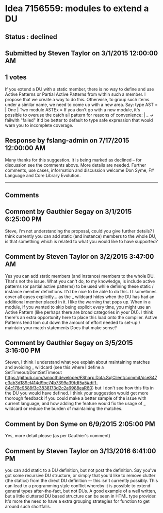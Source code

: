 # Idea 7156559: modules to extend a DU #

## Status : declined

## Submitted by Steven Taylor on 3/1/2015 12:00:00 AM

## 1 votes

If you extend a DU with a static member, there is no way to define and use Active Patterns or Partial Active Patterns from within such a member. I propose that we create a way to do this.
Otherwise, to group such items under a similar name, we need to come up with a new area.
Say:
type AST = | One | Two
module ASTEx =
If you don't go with a new module, it's possible to overuse the catch all pattern for reasons of convenience:
| _ -> failwith "failed"
It'd be better to default to type safe expression that would warn you to incomplete coverage.



## Response by fslang-admin on 7/17/2015 12:00:00 AM

Many thanks for this suggestion. It is being marked as declined – for discussion see the comments above. More details are needed.
Further comments, use cases, information and discussion welcome
Don Syme, F# Language and Core Library Evolution.

------------------------
## Comments


## Comment by Gauthier Segay on 3/1/2015 6:25:00 PM
Steve, I'm not understanding the proposal, could you give further details?
I think currently you can add static (and instance) members to the whole DU, is that something which is related to what you would like to have supported?


## Comment by Steven Taylor on 3/2/2015 3:47:00 AM
Yes you can add static members (and instance) members to the whole DU. That's not the issue. What you can't do, to my knowledge, is include active patterns (or partial active patterns) to be used while defining these static / instance member definitions. It'd be nice to be able to do this. I I sometimes cover all cases explicitly... as the _ wildcard hides when the DU has had an additional member placed in it. I like the warning that pops up. When in a module, if you wanted to skip being explicit every time, you might use an Active Pattern (like perhaps there are broad categories in your DU). I think there's an extra opportunity here to place this load onto the compiler. Active Patterns tend tom cut down the amount of effort needed to set-up / maintain your match statements
Does that make sense?


## Comment by Gauthier Segay on 3/5/2015 3:16:00 PM
Steven, I think I understand what you explain about maintaining matches and avoiding _ wildcard (see this where I define a SetTimeout/DontSetTimeout https://github.com/smoothdeveloper/FSharp.Data.SqlClient/commit/dce847e3ab3d189cf414d9bc74b7399a39fdf5a5#diff-84c178c9589f3c3838173d2c2a6988eaR60) but I don't see how this fits in the DU you would have defined.
I think your suggestion would get more thorough feedback if you could make a better sample of the issue with current language, and how adding the feature would fix the usage of _ wildcard or reduce the burden of maintaining the matches.


## Comment by Don Syme on 6/9/2015 2:05:00 PM
Yes, more detail please (as per Gauthier's comment)


## Comment by Steven Taylor on 3/13/2016 6:41:00 PM
you can add static to a DU definition, but not post the definition. Say you've got some recursive DU structure, or simply that you'd like to remove clutter (the statics) from the direct DU definition -- this isn't currently possibly. This can lead to a programming style conflict whereby it is possible to extend general types after-the-fact, but not DUs. A good example of a well written, but a little cluttered DU based structure can be seen in HTML type provider.
It's more the need to have a extra grouping strategies for function to get around such shortfalls.

